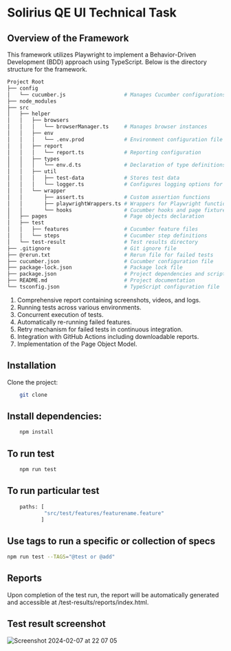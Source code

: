 # Solirius QE UI Technical Task

## Overview of the Framework
This framework utilizes Playwright to implement a Behavior-Driven Development (BDD) approach using TypeScript. Below is the directory structure for the framework.

```bash
Project Root
├── config
│   └── cucumber.js                   # Manages Cucumber configurations
├── node_modules
├── src
│   ├── helper
│   │   ├── browsers
│   │   │   └── browserManager.ts     # Manages browser instances
│   │   ├── env
│   │   │   └── .env.prod             # Environment configuration file for production
│   │   ├── report
│   │   │   └── report.ts             # Reporting configuration
│   │   ├── types
│   │   │   └── env.d.ts              # Declaration of type definitions for environment variables
│   │   ├── util
│   │   │   ├── test-data             # Stores test data
│   │   │   └── logger.ts             # Configures logging options for Winston
│   │   └── wrapper
│   │       ├── assert.ts             # Custom assertion functions
│   │       ├── playwrightWrappers.ts # Wrappers for Playwright functions
│   │       └── hooks                 # Cucumber hooks and page fixtures
│   ├── pages                         # Page objects declaration
│   ├── test
│   │   ├── features                  # Cucumber feature files
│   │   └── steps                     # Cucumber step definitions
│   └── test-result                   # Test results directory
├── .gitignore                        # Git ignore file
├── @rerun.txt                        # Rerun file for failed tests
├── cucumber.json                     # Cucumber configuration file
├── package-lock.json                 # Package lock file
├── package.json                      # Project dependencies and scripts
├── README.md                         # Project documentation
└── tsconfig.json                     # TypeScript configuration file
```

1. Comprehensive report containing screenshots, videos, and logs.
2. Running tests across various environments.
3. Concurrent execution of tests.
4. Automatically re-running failed features.
5. Retry mechanism for failed tests in continuous integration.
6. Integration with GitHub Actions including downloadable reports.
7. Implementation of the Page Object Model.

## Installation
Clone the project:
```bash
    git clone 
```

## Install dependencies:
```bash
    npm install
```
## To run test
```bash
    npm run test
```
## To run particular test
```bash
    paths: [
            "src/test/features/featurename.feature"
           ] 
```
## Use tags to run a specific or collection of specs
```bash
npm run test --TAGS="@test or @add"
```

## Reports
Upon completion of the test run, the report will be automatically generated and accessible at /test-results/reports/index.html.

## Test result screenshot
![Screenshot 2024-02-07 at 22 07 05](https://github.com/patelhirenh/Playwright-Cucumber-Typescript/assets/35804943/3b67bd17-40a6-4e78-b945-d177b11519d6)

